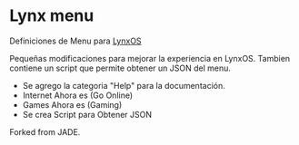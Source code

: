 # Lynx menu

Definiciones de Menu para [LynxOS](https://os.lynx.net.ar/)

Pequeñas modificaciones para mejorar la experiencia en LynxOS. Tambien contiene un script que permite obtener un JSON del menu.

* Se agrego la categoria "Help" para la documentación.
* Internet Ahora es (Go Online)
* Games Ahora es (Gaming)
* Se crea Script para Obtener JSON

Forked from JADE.


